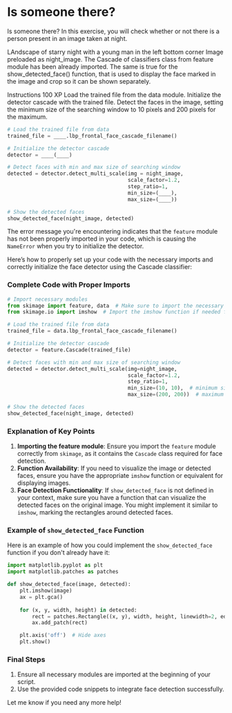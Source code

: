 # Is someone there?

Is someone there?
In this exercise, you will check whether or not there is a person present in an image taken at night.

LAndscape of starry night with a young man in the left bottom corner
Image preloaded as night_image.
The Cascade of classifiers class from feature module has been already imported. The same is true for the show_detected_face() function, that is used to display the face marked in the image and crop so it can be shown separately.

Instructions
100 XP
Load the trained file from the data module.
Initialize the detector cascade with the trained file.
Detect the faces in the image, setting the minimum size of the searching window to 10 pixels and 200 pixels for the maximum.

```py
# Load the trained file from data
trained_file = ____.lbp_frontal_face_cascade_filename()

# Initialize the detector cascade
detector = ____(____)

# Detect faces with min and max size of searching window
detected = detector.detect_multi_scale(img = night_image,
                                       scale_factor=1.2,
                                       step_ratio=1,
                                       min_size=(____),
                                       max_size=(____))

# Show the detected faces
show_detected_face(night_image, detected)


```

The error message you're encountering indicates that the `feature` module has not been properly imported in your code, which is causing the `NameError` when you try to initialize the detector.

Here’s how to properly set up your code with the necessary imports and correctly initialize the face detector using the Cascade classifier:

### Complete Code with Proper Imports

```python
# Import necessary modules
from skimage import feature, data  # Make sure to import the necessary modules
from skimage.io import imshow  # Import the imshow function if needed for displaying images

# Load the trained file from data
trained_file = data.lbp_frontal_face_cascade_filename()

# Initialize the detector cascade
detector = feature.Cascade(trained_file)

# Detect faces with min and max size of searching window
detected = detector.detect_multi_scale(img=night_image,
                                       scale_factor=1.2,
                                       step_ratio=1,
                                       min_size=(10, 10),  # minimum size of 10 pixels
                                       max_size=(200, 200))  # maximum size of 200 pixels

# Show the detected faces
show_detected_face(night_image, detected)
```

### Explanation of Key Points

1. **Importing the feature module**: Ensure you import the `feature` module correctly from `skimage`, as it contains the `Cascade` class required for face detection.
2. **Function Availability**: If you need to visualize the image or detected faces, ensure you have the appropriate `imshow` function or equivalent for displaying images.
3. **Face Detection Functionality**: If `show_detected_face` is not defined in your context, make sure you have a function that can visualize the detected faces on the original image. You might implement it similar to `imshow`, marking the rectangles around detected faces.

### Example of `show_detected_face` Function

Here is an example of how you could implement the `show_detected_face` function if you don't already have it:

```python
import matplotlib.pyplot as plt
import matplotlib.patches as patches

def show_detected_face(image, detected):
    plt.imshow(image)
    ax = plt.gca()
    
    for (x, y, width, height) in detected:
        rect = patches.Rectangle((x, y), width, height, linewidth=2, edgecolor='r', facecolor='none')
        ax.add_patch(rect)

    plt.axis('off')  # Hide axes
    plt.show()
```

### Final Steps

1. Ensure all necessary modules are imported at the beginning of your script.
2. Use the provided code snippets to integrate face detection successfully.

Let me know if you need any more help!